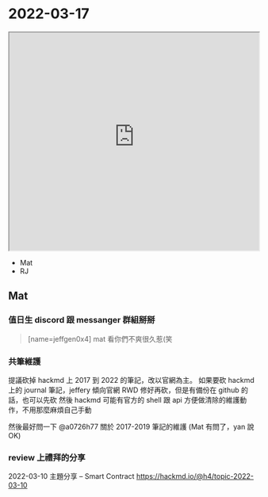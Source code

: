 # 2022-03-17

<iframe src="https://photos.hackingthursday.org/2022-03-17" width="100%" height="440px"></iframe>

- Mat
- RJ

## Mat

### 值日生 discord 跟 messanger 群組掰掰

> [name=jeffgen0x4] mat 看你們不爽很久惹(笑

### 共筆維護

提議砍掉 hackmd 上 2017 到 2022 的筆記，改以官網為主。
如果要砍 hackmd 上的 journal 筆記，jeffery 傾向官網 RWD 修好再砍，但是有備份在 github 的話，也可以先砍 
然後 hackmd 可能有官方的 shell 跟 api 方便做清除的維護動作，不用那麼麻煩自己手動 

然後最好問一下 @a0726h77 關於 2017-2019 筆記的維護
(Mat 有問了，yan 說 OK)

### review 上禮拜的分享 

2022-03-10 主題分享 – Smart Contract
https://hackmd.io/@h4/topic-2022-03-10
